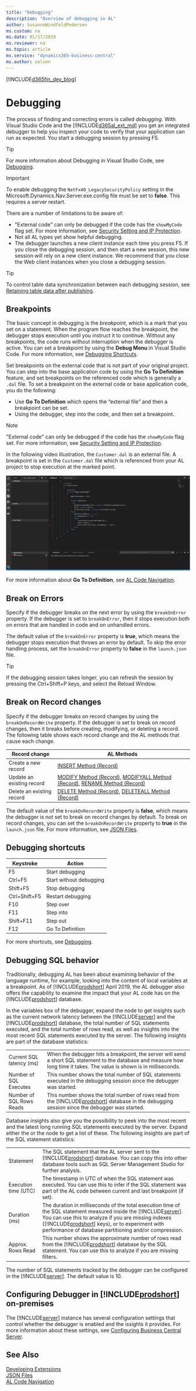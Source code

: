 ```yaml
---
title: "Debugging"
description: "Overview of debugging in AL"
author: SusanneWindfeldPedersen
ms.custom: na
ms.date: 01/17/2019
ms.reviewer: na
ms.topic: article
ms.service: "dynamics365-business-central"
ms.author: solsen
---
```


[!INCLUDE[d365fin_dev_blog](includes/d365fin_dev_blog.md)]

# Debugging

The process of finding and correcting errors is called *debugging*. With Visual Studio Code and the [!INCLUDE[d365al_ext_md](../includes/d365al_ext_md.md)] you get an integrated debugger to help you inspect your code to verify that your application can run as expected. You start a debugging session by pressing F5.


> [!TIP]  
> For more information about Debugging in Visual Studio Code, see [Debugging](https://code.visualstudio.com/docs/editor/debugging).

> [!IMPORTANT]  
> To enable debugging the `NetFx40_LegacySecurityPolicy` setting in the Microsoft.Dynamics.Nav.Server.exe.config file must be set to **false**. This requires a server restart.

There are a number of limitations to be aware of:

- "External code" can only be debugged if the code has the `showMyCode` flag set. For more information, see [Security Setting and IP Protection](devenv-security-settings-and-ip-protection.md). 
- Not all AL types yet show helpful debugging.
- The debugger launches a new client instance each time you press F5. If you close the debugging session, and then start a new session, this new session will rely on a new client instance. We recommend that you close the Web client instances when you close a debugging session.

> [!TIP]  
> To control table data synchronization between each debugging session, see [Retaining table data after publishing](devenv-retaining-data-after-publishing.md).  

## Breakpoints
  
The basic concept in debugging is the *breakpoint*, which is a mark that you set on a statement. When the program flow reaches the breakpoint, the debugger stops execution until you instruct it to continue. Without any breakpoints, the code runs without interruption when the debugger is active. You can set a breakpoint by using the **Debug Menu** in Visual Studio Code. For more information, see [Debugging Shortcuts](#debugging-shortcuts). 
 
Set breakpoints on the external code that is not part of your original project. You can step into the base application code by using the **Go To Definition** feature, and set breakpoints on the referenced code which is generally a `.dal` file. To set a breakpoint on the external code or base application code, you do the following: 

- Use **Go To Definition** which opens the “external file” and then a breakpoint can be set.  
- Using the debugger, step into the code, and then set a breakpoint.

> [!NOTE]  
> "External code" can only be debugged if the code has the `showMyCode` flag set. For more information, see [Security Setting and IP Protection](devenv-security-settings-and-ip-protection.md).

In the following video illustration, the `Customer.dal` is an external file. A breakpoint is set in the `Customer.dal` file which is referenced from your AL project to stop execution at the marked point. 

![Debugger](media/DebuggingAL.gif)

For more information about **Go To Definition**, see [AL Code Navigation](devenv-al-code-navigation.md). 

## Break on Errors

Specify if the debugger breaks on the next error by using the `breakOnError` property. If the debugger is set to `breakOnError`, then it stops execution both on errors that are handled in code and on unhandled errors. 

The default value of the `breakOnError` property is **true**, which means the debugger stops execution that throws an error by default. To skip the error handling process, set the `breakOnError` property to **false** in the `launch.json` file. 

> [!TIP]  
> If the debugging session takes longer, you can refresh the session by pressing the Ctrl+Shift+P keys, and select the Reload Window.

## Break on Record changes

Specify if the debugger breaks on record changes by using the `breakOnRecordWrite` property. If the debugger is set to break on record changes, then it breaks before creating, modifying, or deleting a record. The following table shows each record change and the AL methods that cause each change.  

|Record change|AL Methods|  
|-------------------|---------------------|  
|Create a new record|[INSERT Method (Record)](methods/devenv-insert-method-record.md)|  
|Update an existing record|[MODIFY Method (Record)](methods/devenv-modify-method-record.md), [MODIFYALL Method (Record)](methods/devenv-modifyall-method-record.md), [RENAME Method (Record)](methods/devenv-rename-method-record.md)|  
|Delete an existing record|[DELETE Method (Record)](methods/devenv-delete-method-record.md), [DELETEALL Method (Record)](methods/devenv-deleteall-method-record.md)|  


The default value of the `breakOnRecordWrite` property is **false**, which means the debugger is not set to break on record changes by default. To break on record changes, you can set the `breakOnRecordWrite` property to **true** in the `launch.json` file. For more information, see [JSON Files](devenv-json-files.md).

## Debugging shortcuts

|Keystroke    |Action         |
|-------------|---------------|
|F5           |Start debugging|
|Ctrl+F5      |Start without debugging|
|Shift+F5     |Stop debugging|
|Ctrl+Shift+F5|Restart debugging|
|F10          |Step over|
|F11          |Step into|
|Shift+F11    |Step out|
|F12          |Go To Definition| 

For more shortcuts, see [Debugging](https://code.visualstudio.com/docs/editor/debugging). 

<!-- 
To use the Go To Definition on local server, it requires that the AL symbols are rebuilt and downloaded from C/SIDE. The application symbols that were built with the previous version of C/SIDE would not make it possible to have Go To Definition work on base application methods. -->

## Debugging SQL behavior

Traditionally, debugging AL has been about examining behavior of the language runtime, for example, looking into the content of local variables at a breakpoint.  As of [!INCLUDE[prodshort](includes/prodshort.md)] April 2019, the AL debugger also offers the capability to examine the impact that your AL code has on the [!INCLUDE[prodshort](includes/prodshort.md)] database.

In the variables box of the debugger, expand the <Database statistics> node to get insights such as the current network latency between the [!INCLUDE[server](includes/server.md)] and the [!INCLUDE[prodshort](includes/prodshort.md)] database, the total number of SQL statements executed, and the total number of rows read, as well as insights into the most recent SQL statements executed by the server. The following insights are part of the database statistics:

|       |       |
|-------|-------|
|Current SQL latency (ms) | When the debugger hits a breakpoint, the server will send a short SQL statement to the database and measure how long time it takes. The value is shown is in milliseconds.| 
|Number of SQL Executes | This number shows the total number of SQL statements executed in the debugging session since the debugger was started.|
|Number of SQL Rows Reads | This number shows the total number of rows read from the [!INCLUDE[prodshort](includes/prodshort.md)] database in the debugging session since the debugger was started.|

Database insights also give you the possibility to peek into the most recent and the latest long running SQL statements executed by the server. Expand either the <Last Executed SQL Statements> or the <Last Long Running SQL Statements> node to get a list of these. The following insights are part of the SQL statement statistics:

|       |       |
|-------|-------|
|Statement | The SQL statement that the AL server sent to the [!INCLUDE[prodshort](includes/prodshort.md)] database. You can copy this into other database tools such as SQL Server Management Studio for further analysis.| 
|Execution time (UTC) | The timestamp in UTC of when the SQL statement was executed. You can use this to infer if the SQL statement was part of the AL code between current and last breakpoint (if set).
|Duration (ms) | The duration in milliseconds of the total execution time of the SQL statement measured inside the [!INCLUDE[server](includes/server.md)]. You can use this to analyze if you are missing indexes ([!INCLUDE[prodshort](includes/prodshort.md)] keys), or to experiment with performance of database partitioning and/or compression.|
|Approx. Rows Read | This number shows the approximate number of rows read from the [!INCLUDE[prodshort](includes/prodshort.md)] database by the SQL statement. You can use this to analyze if you are missing filters.|

The number of SQL statements tracked by the debugger can be configured in the [!INCLUDE[server](includes/server.md)]. The default value is 10.

## Configuring Debugger in [!INCLUDE[prodshort](../includes/prodshort.md)] on-premises

The [!INCLUDE[server](includes/server.md)] instance has several configuration settings that control whether the debugger is enabled and the issights it provides. For more information about these settings, see [Configuring Business Central Server](../administration/configure-server-instance.md#Developer).

## See Also
  
[Developing Extensions](devenv-dev-overview.md)  
[JSON Files](devenv-json-files.md)  
[AL Code Navigation](devenv-al-code-navigation.md)  